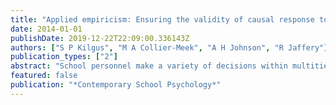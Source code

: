 ```yaml
---
title: "Applied empiricism: Ensuring the validity of causal response to intervention decisions"
date: 2014-01-01
publishDate: 2019-12-22T22:09:00.336143Z
authors: ["S P Kilgus", "M A Collier-Meek", "A H Johnson", "R Jaffery"]
publication_types: ["2"]
abstract: "School personnel make a variety of decisions within multitiered problem-solving frameworks, including the decision to assign a student to group-based support, to design an individualized support plan, or classify a student as eligible for special education. Each …"
featured: false
publication: "*Contemporary School Psychology*"
---
```



